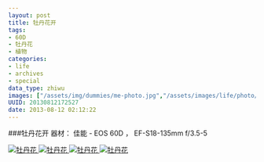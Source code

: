 ```yaml
---
layout: post
title: 牡丹花开
tags:
- 60D
- 牡丹花
- 植物
categories:
- life
- archives
- special
data_type: zhiwu
images: ["/assets/img/dummies/me-photo.jpg","/assets/images/life/photo/mudanhua.jpg","/assets/images/life/photo/mudanhua-2.jpg"]
UUID: 20130812172527
date: 2013-08-12 02:12:22
---
```


###牡丹花开
器材： 佳能 - EOS 60D ， EF-S18-135mm f/3.5-5

<a href="{{site.static_url}}/assets/img/dummies/me-photo.jpg" alt="牡丹花" rel="prettyPhoto[{{page.UUID}}]">
<img src="{{site.static_url}}/assets/img/dummies/me-photo.jpg" alt="牡丹花" ></img>
</a>

<a href="{{site.static_url}}/assets/images/life/photo/mudanhua.jpg" alt="牡丹花" rel="prettyPhoto[{{page.UUID}}]">
<img src="{{site.static_url}}/assets/images/life/photo/mudanhua.jpg" alt="牡丹花" ></img>
</a>

<a href="{{site.static_url}}/assets/images/life/photo/mudanhua-2.jpg" alt="牡丹花" rel="prettyPhoto[{{page.UUID}}]">
<img src="{{site.static_url}}/assets/images/life/photo/mudanhua-2.jpg" alt="牡丹花" ></img>
</a>

<a href="{{site.static_url}}/assets/images/life/photo/huaban.jpg" alt="牡丹花" rel="prettyPhoto[{{page.UUID}}]">
<img src="{{site.static_url}}/assets/images/life/photo/huaban.jpg" alt="牡丹花" ></img>
</a>
